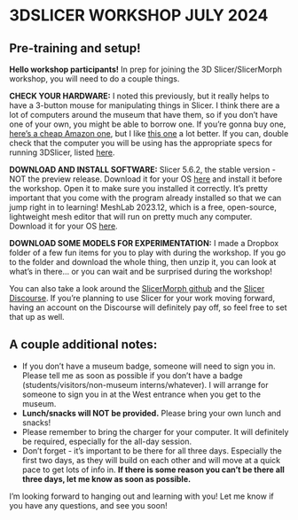 # 3DSLICER WORKSHOP JULY 2024 

## Pre-training and setup!

**Hello workshop participants!**
In prep for joining the 3D Slicer/SlicerMorph workshop, you will need to do a couple things. 

**CHECK YOUR HARDWARE:**
I noted this previously, but it really helps to have a 3-button mouse for manipulating things in Slicer. I think there are a lot of computers around the museum that have them, so if you don’t have one of your own, you might be able to borrow one. If you’re gonna buy one, [here’s a cheap Amazon one](https://www.amazon.com/AmazonBasics-3-Button-Wired-Computer-1-Pack/dp/B005EJH6RW/), but I like [this one](https://www.amazon.com/Anker-Wireless-Vertical-Ergonomic-Optical/dp/B00BIFNTMC/) a lot better.
If you can, double check that the computer you will be using has the appropriate specs for running 3DSlicer, listed [here](https://www.slicer.org/wiki/Documentation/4.8/SlicerApplication/HardwareConfiguration).

**DOWNLOAD AND INSTALL SOFTWARE:**
Slicer 5.6.2, the stable version - NOT the preview release. Download it for your OS [here](https://download.slicer.org/) and install it before the workshop. Open it to make sure you installed it correctly. It’s pretty important that you come with the program already installed so that we can jump right in to learning!
MeshLab 2023.12, which is a free, open-source, lightweight  mesh editor that will run on pretty much any computer. Download it for your OS [here](https://www.meshlab.net/#download). 

**DOWNLOAD SOME MODELS FOR EXPERIMENTATION:**
I made a Dropbox folder of a few fun items for you to play with during the workshop. If you go to the folder and download the whole thing, then unzip it, you can look at what’s in there… or you can wait and be surprised during the workshop!

You can also take a look around the [SlicerMorph github](https://github.com/SlicerMorph) and the [Slicer Discourse](https://discourse.slicer.org/). If you’re planning to use Slicer for your work moving forward, having an account on the Discourse will definitely pay off, so feel free to set that up as well.

## **A couple additional notes:**
- If you don’t have a museum badge, someone will need to sign you in. Please tell me as soon as possible if you don’t have a badge (students/visitors/non-museum interns/whatever). I will arrange for someone to sign you in at the West entrance when you get to the museum.
- **Lunch/snacks will NOT be provided.** Please bring your own lunch and snacks! 
- Please remember to bring the charger for your computer. It will definitely be required, especially for the all-day session.
- Don’t forget - it’s important to be there for all three days. Especially the first two days, as they will build on each other and will move at a quick pace to get lots of info in. **If there is some reason you can’t be there all three days, let me know as soon as possible.**

I’m looking forward to hanging out and learning with you! Let me know if you have any questions, and see you soon!
